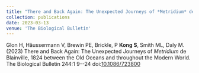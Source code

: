 ```yaml
---
title: "There and Back Again: The Unexpected Journeys of *Metridium* de Blainville, 1824 between the Old Oceans and throughout the Modern World"
collection: publications
date: 2023-03-13
venue: 'The Biological Bulletin'
---
```

Glon H, Häussermann V, Brewin PE, Brickle, P **Kong S**, Smith ML, Daly M. (2023) There and Back Again: The Unexpected Journeys of *Metridium* de Blainville, 1824 between the Old Oceans and throughout the Modern World. The Biological Bulletin 244:1 9--24 doi:[10.1086/723800](https://doi.org/10.1086/723800)